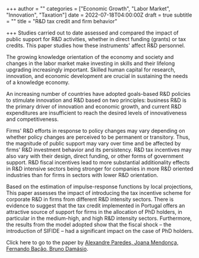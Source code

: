 +++
author = ""
categories = ["Economic Growth", "Labor Market", "Innovation", "Taxation"]
date = 2022-07-18T04:00:00Z
draft = true
subtitle = ""
title = "R&D tax credit and firm behavior"

+++
Studies carried out to date assessed and compared the impact of public support for R&D activities, whether in direct funding (grants) or tax credits. This paper studies how these instruments' affect R&D personnel.

The growing knowledge orientation of the economy and society and changes in the labor market make investing in skills and their lifelong upgrading increasingly important. Skilled human capital for research, innovation, and economic development are crucial in sustaining the needs of a knowledge economy.

An increasing number of countries have adopted goals-based R&D policies to stimulate innovation and R&D based on two principles: business R&D is the primary driver of innovation and economic growth, and current R&D expenditures are insufficient to reach the desired levels of innovativeness and competitiveness.

Firms' R&D efforts in response to policy changes may vary depending on whether policy changes are perceived to be permanent or transitory. Thus, the magnitude of public support may vary over time and be affected by firms' R&D investment behavior and its persistency. R&D tax incentives may also vary with their design, direct funding, or other forms of government support. R&D fiscal incentives lead to more substantial additionality effects in R&D intensive sectors being stronger for companies in more R&D oriented industries than for firms in sectors with lower R&D orientation.

Based on the estimation of impulse-response functions by local projections, This paper assesses the impact of introducing the tax incentive scheme for corporate R&D in firms from different R&D intensity sectors. There is evidence to suggest that the tax credit implemented in Portugal offers an attractive source of support for firms in the allocation of PhD holders, in particular in the medium-high, and high R&D intensity sectors. Furthermore, the results from the model adopted show that the fiscal shock – the introduction of SIFIDE – had a significant impact on the case of PhD holders.

Click here to go to the paper by [Alexandre Paredes, Joana Mendonça, Fernando Bação, Bruno Damásio](https://academic.oup.com/rev/article-abstract/31/2/226/6522755?redirectedFrom=fulltext).